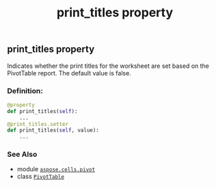 ﻿---
title: print_titles property
second_title: Aspose.Cells for Python via .NET API References
description: 
type: docs
weight: 840
url: /aspose.cells.pivot/pivottable/print_titles/
is_root: false
---

## print_titles property


Indicates whether the print titles for the worksheet are set based
on the PivotTable report. The default value is false.
### Definition:
```python
@property
def print_titles(self):
    ...
@print_titles.setter
def print_titles(self, value):
    ...
```

### See Also
* module [`aspose.cells.pivot`](../../)
* class [`PivotTable`](/cells/python-net/aspose.cells.pivot/pivottable)
